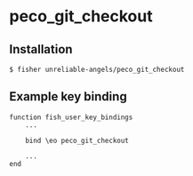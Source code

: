 # peco_git_checkout

## Installation

```
$ fisher unreliable-angels/peco_git_checkout
```

## Example key binding

```
function fish_user_key_bindings
    ...

    bind \eo peco_git_checkout

    ...
end
```
